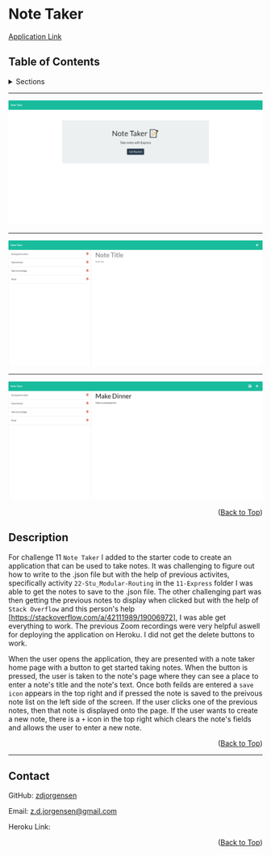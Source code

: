 <div id="top"></div>
  
  # Note Taker

  [Application Link](https://github.com/zdjorgensen/Note-Taker)

  ## Table of Contents

<details>
    <summary> Sections </summary>
    <ul>
        <li> <a href="#description"> Description </a> </li>
        <li> <a href="#contact"> Contact </a> </li>
    </ul>    
</details>

  <hr>

  <img src='public\assets\img\NoteTakerHome.png' alt="Note Taker Homepage">

  <hr>

  <img src='public\assets\img\BlankNote.png' alt="Blank Note Page">

  <hr>

  <img src='public\assets\img\Note.png' alt="Creating Note">

  <p align="right">(<a href="#top">Back to Top</a>)</p>

<div id="description"></div>

  ## Description

  For challenge 11 `Note Taker` I added to the starter code to create an application that can be used to take notes. It was challenging to figure out how to write to the .json file but with the help of previous activites, specifically activity `22-Stu_Modular-Routing` in the `11-Express` folder I was able to get the notes to save to the .json file. The other challenging part was then getting the previous notes to display when clicked but with the help of `Stack Overflow` and this person's help [https://stackoverflow.com/a/42111989/19006972], I was able get everything to work. The previous Zoom recordings were very helpful aswell for deploying the application on Heroku. I did not get the delete buttons to work.

  When the user opens the application, they are presented with a note taker home page with a button to get started taking notes. When the button is pressed, the user is taken to the note's page where they can see a place to enter a note's title and the note's text. Once both feilds are entered a `save icon` appears in the top right and if pressed the note is saved to the preivous note list on the left side of the screen. If the user clicks one of the previous notes, then that note is displayed onto the page. If the user wants to create a new note, there is a `+` icon in the top right which clears the note's fields and allows the user to enter a new note.

  <p align="right">(<a href="#top">Back to Top</a>)</p>

  <hr>

  <div id="contact"></div>

  ## Contact
  GitHub: [zdjorgensen](https://github.com/zdjorgensen)
  
  Email: z.d.jorgensen@gmail.com

  Heroku Link: 

  <p align="right">(<a href="#top">Back to Top</a>)</p>


 
  